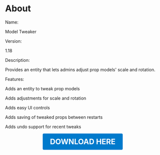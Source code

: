 # About

Name:

Model Tweaker

Version:

1.18

Description:

Provides an entity that lets admins adjust prop models' scale and rotation.

Features:

Adds an entity to tweak prop models

Adds adjustments for scale and rotation

Adds easy UI controls

Adds saving of tweaked props between restarts

Adds undo support for recent tweaks

<p align="center"><a href="https://github.com/LiliaFramework/Modules/raw/refs/heads/gh-pages/modeltweaker.zip" style="display:inline-block;padding:12px 24px;font-size:1.5rem;font-weight:bold;text-decoration:none;color:#fff;background-color:var(--md-primary-fg-color,#007acc);border-radius:4px;">DOWNLOAD HERE</a></p>